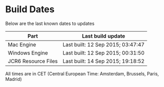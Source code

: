 # Build Dates

Below are the last known dates to updates

Part | Last build update
-----|-----
Mac Engine | Last built: 12 Sep 2015; 03:47:47
Windows Engine | Last built: 12 Sep 2015; 00:31:50
JCR6 Resource Files | Last built: 14 Sep 2015; 19:18:52
All times are in CET (Central European Time: Amsterdam, Brussels, Paris, Madrid)



